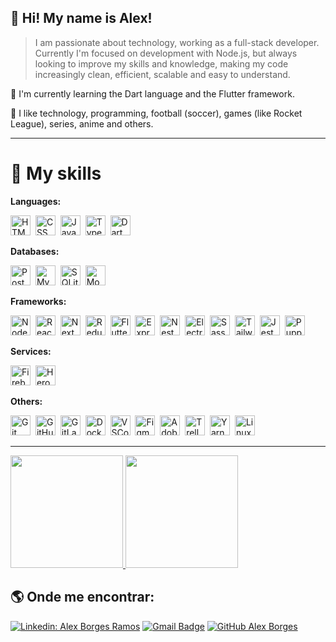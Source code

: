 ## 👋 Hi! My name is <strong>Alex!</strong>

> I am passionate about technology, working as a full-stack developer. Currently I'm focused on development with Node.js, but always looking to improve my skills and knowledge, making my code increasingly clean, efficient, scalable and easy to understand.

🌱 I'm currently learning the Dart language and the Flutter framework.

💬 I like technology, programming, football (soccer), games (like Rocket League), series, anime and others.

----

# 🚀 My skills

**Languages:**

<p>
  <img height="32" src="https://cdn.jsdelivr.net/gh/devicons/devicon/icons/html5/html5-original.svg" alt="HTML"/>&nbsp;
  <img height="32" src="https://cdn.jsdelivr.net/gh/devicons/devicon/icons/css3/css3-original.svg" alt="CSS"/>&nbsp;
  <img height="32" src="https://cdn.jsdelivr.net/gh/devicons/devicon/icons/javascript/javascript-original.svg" alt="Javascript"/>&nbsp;
  <img height="32" src="https://cdn.jsdelivr.net/gh/devicons/devicon/icons/typescript/typescript-original.svg" alt="Typescript"/>&nbsp;
  <img height="32" src="https://cdn.jsdelivr.net/gh/devicons/devicon/icons/dart/dart-original.svg" alt="Dart"/>&nbsp;
</p>

**Databases:**

<p>
  <img height="32" src="https://cdn.jsdelivr.net/gh/devicons/devicon/icons/postgresql/postgresql-original.svg" alt="PostgreSQL"/>&nbsp;
  <img height="32" src="https://cdn.jsdelivr.net/gh/devicons/devicon/icons/mysql/mysql-original.svg" alt="MySQL"/>&nbsp;
  <img height="32" src="https://cdn.jsdelivr.net/gh/devicons/devicon/icons/sqlite/sqlite-original.svg" alt="SQLite"/>&nbsp;
  <img height="32" src="https://cdn.jsdelivr.net/gh/devicons/devicon/icons/mongodb/mongodb-original-wordmark.svg" alt="MongoDB"/>&nbsp;
</p>

**Frameworks:**

<p>
  <img height="32" src="https://cdn.jsdelivr.net/gh/devicons/devicon/icons/nodejs/nodejs-original.svg" alt="Node.js"/>&nbsp;
  <img height="32" src="https://cdn.jsdelivr.net/gh/devicons/devicon/icons/react/react-original.svg" alt="React & React Native"/>&nbsp;
  <img height="32" src="https://cdn.jsdelivr.net/gh/devicons/devicon/icons/nextjs/nextjs-original.svg" alt="Next"/>&nbsp;
  <img height="32" src="https://cdn.jsdelivr.net/gh/devicons/devicon/icons/redux/redux-original.svg" alt="Redux"/>&nbsp;
  <img height="32" src="https://cdn.jsdelivr.net/gh/devicons/devicon/icons/flutter/flutter-original.svg" alt="Flutter"/>&nbsp;
  <img height="32" src="https://cdn.jsdelivr.net/gh/devicons/devicon/icons/express/express-original-wordmark.svg" alt="Express"/>&nbsp;
  <img height="32" src="https://cdn.jsdelivr.net/gh/devicons/devicon/icons/nestjs/nestjs-plain.svg" alt="Nest"/>&nbsp;
  <img height="32" src="https://cdn.jsdelivr.net/gh/devicons/devicon/icons/electron/electron-original.svg" alt="Electron"/>&nbsp;
  <img height="32" src="https://cdn.jsdelivr.net/gh/devicons/devicon/icons/sass/sass-original.svg" alt="Sass"/>&nbsp;
  <img height="32" src="https://cdn.jsdelivr.net/gh/devicons/devicon/icons/tailwindcss/tailwindcss-plain.svg" alt="Tailwind"/>&nbsp;
  <img height="32" src="https://cdn.jsdelivr.net/gh/devicons/devicon/icons/jest/jest-plain.svg" alt="Jest"/>&nbsp;
  <img height="32" src="https://www.vectorlogo.zone/logos/pptrdev/pptrdev-official.svg" alt="Puppeteer" />&nbsp;
</p>

**Services:**

<p>
  <img height="32" src="https://cdn.jsdelivr.net/gh/devicons/devicon/icons/firebase/firebase-plain.svg" alt="Firebase"/>&nbsp;
  <img height="32" src="https://cdn.jsdelivr.net/gh/devicons/devicon/icons/heroku/heroku-original.svg" alt="Heroku"/>&nbsp;
</p>

**Others:**

<p>
  <img height="32" src="https://cdn.jsdelivr.net/gh/devicons/devicon/icons/git/git-original.svg" alt="Git"/>&nbsp;
  <img height="32" src="https://cdn.jsdelivr.net/gh/devicons/devicon/icons/github/github-original.svg" alt="GitHub"/>&nbsp;
  <img height="32" src="https://cdn.jsdelivr.net/gh/devicons/devicon/icons/gitlab/gitlab-original.svg" alt="GitLab"/>&nbsp;
  <img height="32" src="https://cdn.jsdelivr.net/gh/devicons/devicon/icons/docker/docker-original.svg" alt="Docker"/>&nbsp;
  <img height="32" src="https://cdn.jsdelivr.net/gh/devicons/devicon/icons/vscode/vscode-original.svg" alt="VSCode"/>&nbsp;
  <img height="32" src="https://cdn.jsdelivr.net/gh/devicons/devicon/icons/figma/figma-original.svg" alt="Figma"/>&nbsp;
  <img height="32" src="https://cdn.worldvectorlogo.com/logos/adobe-xd.svg" alt="Adobe XD"/>&nbsp;
  <img height="32" src="https://cdn.jsdelivr.net/gh/devicons/devicon/icons/trello/trello-plain.svg" alt="Trello"/>&nbsp;
  <img height="32" src="https://cdn.jsdelivr.net/gh/devicons/devicon/icons/yarn/yarn-original.svg" alt="Yarn"/>&nbsp;
  <img height="32" src="https://cdn.jsdelivr.net/gh/devicons/devicon/icons/linux/linux-original.svg" alt="Linux"/>&nbsp;
</p>

----

<a href="https://github.com/AlexBorgesDev/" target="_blank">
  <img height="180em" src="https://github-readme-stats.vercel.app/api/top-langs?username=AlexBorgesDev&theme=dracula&hide=html&layout=compact" />
</a>

<a href="https://github.com/AlexBorgesDev/" target="_blank">
  <img height="180em" src="https://github-readme-stats.vercel.app/api?username=AlexBorgesDev&theme=dracula&show_icons=true" />
</a>

## :earth_americas: Onde me encontrar: ##

[![Linkedin: Alex Borges Ramos](https://img.shields.io/badge/-ALEX&nbsp;BORGES&nbsp;RAMOS-blue?style=flat-square&logo=Linkedin&logoColor=white&link=https://www.linkedin.com/in/alexborgesramos/)](https://www.linkedin.com/in/alexborgesramos/)
[![Gmail Badge](https://img.shields.io/badge/-alexborgesramos2002@gmail.com-006bed?style=flat-square&logo=Gmail&logoColor=white&link=mailto:alexborgesramos2002@gmail.com)](mailto:alexborgesramos2002@gmail.com)
[![GitHub Alex Borges](https://img.shields.io/github/followers/AlexBorgesDev?label=follow&style=social)](https://www.github.com/AlexBorgesDev)
